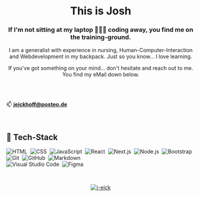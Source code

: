 <h1 align="center">This is Josh</h1>
<h3 align="center">If I'm not sitting at my laptop 🧑🏻‍💻 coding away, you find me on the training-ground.</h3>
<p align="center">I am a generalist with experience in nursing, Human-Computer-Interaction and Webdevelopment in my backpack. Just so you know... I love learning.
<p align="center">If you've got something on your mind... don't hesitate and reach out to me. You find my eMail down below.</p>
<br><br>

📫 **jeickhoff@posteo.de**

<br>

## 💾 Tech-Stack

![HTML](https://img.shields.io/badge/-HTML-05122A?style=flat&logo=HTML5)&nbsp;
![CSS](https://img.shields.io/badge/-CSS-05122A?style=flat&logo=CSS3&logoColor=1572B6)&nbsp;
![JavaScript](https://img.shields.io/badge/-JavaScript-05122A?style=flat&logo=javascript)&nbsp;
![React](https://img.shields.io/badge/-React-05122A?style=flat&logo=react)&nbsp;
![Next.js](https://img.shields.io/badge/-Next.js-05122A?style=flat&logo=next.js)&nbsp;
![Node.js](https://img.shields.io/badge/-Node.js-05122A?style=flat&logo=node.js)&nbsp;
![Bootstrap](https://img.shields.io/badge/-Bootstrap-05122A?style=flat&logo=bootstrap&logoColor=563D7C)\
![Git](https://img.shields.io/badge/-Git-05122A?style=flat&logo=git)&nbsp;
![GitHub](https://img.shields.io/badge/-GitHub-05122A?style=flat&logo=github)&nbsp;
![Markdown](https://img.shields.io/badge/-Markdown-05122A?style=flat&logo=markdown)\
![Visual Studio Code](https://img.shields.io/badge/-Visual%20Studio%20Code-05122A?style=flat&logo=visual-studio-code&logoColor=007ACC)&nbsp;
![Figma](https://img.shields.io/badge/-Figma-05122A?style=flat&logo=adobe-figma)

<br>

<p align="center">
<a href="https://github.com/j-eick">

  <img src="https://github-readme-stats.vercel.app/api?username=j-eick&show_icons=true&locale=en&theme=algolia" alt="j-eick" />
</a>
</p>
